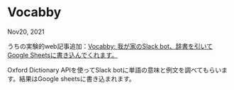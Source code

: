 # Vocabby

Nov20, 2021

うちの実験的web記事追加：[Vocabby: 我が家のSlack bot、辞書を引いてGoogle Sheetsに書き込んでくれます。](https://makeintoshape.com/vocabby/)



Oxford Dictionary APIを使ってSlack botに単語の意味と例文を調べてもらいます。結果はGoogle sheetsに書き込まれます。


